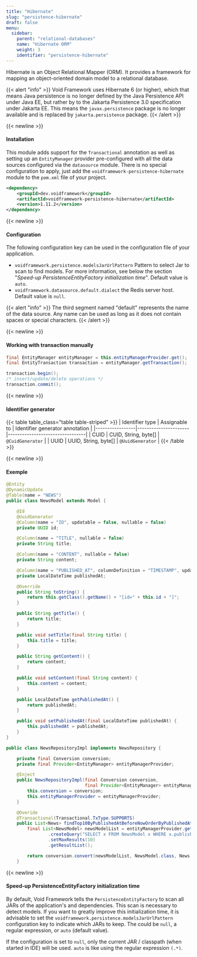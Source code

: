 ```yaml
---
title: "Hibernate"
slug: "persistence-hibernate"
draft: false
menu:
  sidebar:
    parent: "relational-databases"
    name: "Hibernate ORM"
    weight: 3
    identifier: "persistence-hibernate"
---
```


Hibernate is an Object Relational Mapper (ORM). It provides a framework for mapping an object-oriented domain model to a relational database.

{{< alert "info" >}}
Void Framework uses Hibernate 6 (or higher), which that means Java persistence is no longer defined by the Java Persistence API under Java EE, but rather by to the Jakarta Persistence 3.0 specification under Jakarta EE. This means the <code>javax.persistence</code> package is no longer available and is replaced by <code>jakarta.persistence</code> package.
{{< /alert >}}


{{< newline >}}
#### Installation

This module adds support for the `Transactional` annotation as well as setting up an `EntityManager` provider pre-configured with all the data sources configured via the `datasource` module. There is no special configuration to apply, just add the `voidframework-persistence-hibernate` module to the `pom.xml` file of your project.

```xml
<dependency>
    <groupId>dev.voidframework</groupId>
    <artifactId>voidframework-persistence-hibernate</artifactId>
    <version>1.11.2</version>
</dependency>
```


{{< newline >}}
#### Configuration

The following configuration key can be used in the configuration file of your application.

* `voidframework.persistence.modelsJarUrlPattern` Pattern to select Jar to scan to find models. For more information, see below the section "_Speed-up PersistenceEntityFactory initialization time_". Default value is `auto`.
* `voidframework.datasource.default.dialect` the Redis server host. Default value is `null`.

{{< alert "info" >}}
The third segment named "default" represents the name of the data source. Any name can be used as long as it does not contain spaces or special characters.
{{< /alert >}}


{{< newline >}}
#### Working with transaction manually

```java
final EntityManager entityManager = this.entityManagerProvider.get();
final EntityTransaction transaction = entityManager.getTransaction();

transaction.begin();
/* insert/update/delete operations */
transaction.commit();
```



{{< newline >}}
#### Identifier generator

{{< table table_class="table table-striped" >}}
| Identifier type | Assignable to        | Identifier generator annotation |
|-----------------|----------------------|---------------------------------|
| CUID            | CUID, String, byte[] | `@CuidGenerator`                |
| UUID            | UUID, String, byte[] | `@UuidGenerator`                |
{{< /table >}}



{{< newline >}}
#### Exemple
```java
@Entity
@DynamicUpdate
@Table(name = "NEWS")
public class NewsModel extends Model {

    @Id
    @UuidGenerator
    @Column(name = "ID", updatable = false, nullable = false)
    private UUID id;

    @Column(name = "TITLE", nullable = false)
    private String title;

    @Column(name = "CONTENT", nullable = false)
    private String content;

    @Column(name = "PUBLISHED_AT", columnDefinition = "TIMESTAMP", updatable = false, nullable = false)
    private LocalDateTime publishedAt;

    @Override
    public String toString() {
        return this.getClass().getName() + "[id=" + this.id + "]";
    }

    public String getTitle() {
        return title;
    }

    public void setTitle(final String title) {
        this.title = title;
    }

    public String getContent() {
        return content;
    }

    public void setContent(final String content) {
        this.content = content;
    }

    public LocalDateTime getPublishedAt() {
        return publishedAt;
    }

    public void setPublishedAt(final LocalDateTime publishedAt) {
        this.publishedAt = publishedAt;
    }
}
```

```java
public class NewsRepositoryImpl implements NewsRepository {

    private final Conversion conversion;
    private final Provider<EntityManager> entityManagerProvider;

    @Inject
    public NewsRepositoryImpl(final Conversion conversion,
                              final Provider<EntityManager> entityManagerProvider) {
        this.conversion = conversion;
        this.entityManagerProvider = entityManagerProvider;
    }

    @Overide
    @Transactional(Transactional.TxType.SUPPORTS)
    public List<News> findTop10ByPublishedAtBeforeNowOrderByPublishedAtDesc() {
        final List<NewsModel> newsModelList = entityManagerProvider.get()
                .createQuery("SELECT x FROM NewsModel x WHERE x.publishedAt <= CURRENT_TIMESTAMP ORDER BY x.publishedAt DESC, x.id ASC", NewsModel.class)
                .setMaxResults(10)
                .getResultList();

        return conversion.convert(newsModelList, NewsModel.class, News.class);
    }
```



{{< newline >}}
#### Speed-up PersistenceEntityFactory initialization time
By default, Void Framework tells the `PersistenceEntityFactory` to scan all JARs of the application's and dependencies. This scan is necessary to detect models. If you want to greatly improve this initialization time, it is advisable to set the `voidframework.persistence.modelsJarUrlPattern` configuration key to indicate which JARs to keep. The could be `null`, a regular expression, or `auto` (default value).

If the configuration is set to `null`, only the current JAR / classpath (when started in IDE) will be used. `auto` is like using the regular expression `(.*)`.

